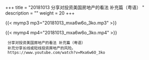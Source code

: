 +++
title = "20181013  分享对投资美国房地产的看法 补充篇（粤语） "
description = ""
weight = 20
+++

{{< mymp3 mp3="20181013_mxa6w6o_3ko.mp3" >}}

{{< mymp4 mp4="20181013_mxa6w6o_3ko.mp4" >}}

     分享对投资美国房地产的看法 补充篇（粤语） 
     补充分享长线或短线投资房地产的风险。 
     https://www.youtube.com/watch?v=Mxa6w6O_3ko 
